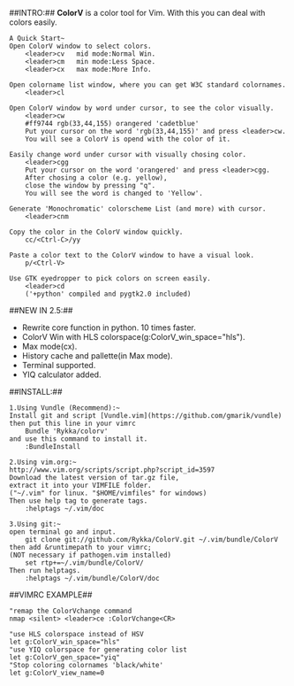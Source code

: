 ##INTRO:##
    **ColorV** is a color tool for Vim.
    With this you can deal with colors easily.
    
    A Quick Start~
    Open ColorV window to select colors. 
        <leader>cv   mid mode:Normal Win.
        <leader>cm   min mode:Less Space.
        <leader>cx   max mode:More Info.

    Open colorname list window, where you can get W3C standard colornames.
        <leader>cl

    Open ColorV window by word under cursor, to see the color visually.
        <leader>cw
        #ff9744 rgb(33,44,155) orangered 'cadetblue'
        Put your cursor on the word 'rgb(33,44,155)' and press <leader>cw.
        You will see a ColorV is opend with the color of it.

    Easily change word under cursor with visually chosing color.
        <leader>cgg
        Put your cursor on the word 'orangered' and press <leader>cgg.
        After chosing a color (e.g. yellow),
        close the window by pressing "q". 
        You will see the word is changed to 'Yellow'.

    Generate 'Monochromatic' colorscheme List (and more) with cursor.
        <leader>cnm

    Copy the color in the ColorV window quickly.
        cc/<Ctrl-C>/yy

    Paste a color text to the ColorV window to have a visual look.
        p/<Ctrl-V>

    Use GTK eyedropper to pick colors on screen easily.
        <leader>cd
        ('+python' compiled and pygtk2.0 included)


##NEW IN 2.5:##
- Rewrite core function in python. 10 times faster.
- ColorV Win with HLS colorspace(g:ColorV_win_space="hls").
- Max mode(<leader>cx).
- History cache and pallette(in Max mode).
- Terminal supported.
- YIQ calculator added.

##INSTALL:##
    
    1.Using Vundle (Recommend):~
    Install git and script [Vundle.vim](https://github.com/gmarik/vundle)
    then put this line in your vimrc  
        Bundle 'Rykka/colorv'
    and use this command to install it.  
        :BundleInstall
 
    2.Using vim.org:~
    http://www.vim.org/scripts/script.php?script_id=3597
    Download the latest version of tar.gz file, 
    extract it into your VIMFILE folder.
    ("~/.vim" for linux. "$HOME/vimfiles" for windows)
    Then use help tag to generate tags.
        :helptags ~/.vim/doc     
 
    3.Using git:~
    open terminal go and input.
        git clone git://github.com/Rykka/ColorV.git ~/.vim/bundle/ColorV 
    then add &runtimepath to your vimrc;
    (NOT necessary if pathogen.vim installed) 
        set rtp+=~/.vim/bundle/ColorV/ 
    Then run helptags.
        :helptags ~/.vim/bundle/ColorV/doc 

##VIMRC EXAMPLE##
    
    "remap the ColorVchange command 
    nmap <silent> <leader>ce :ColorVchange<CR>

    "use HLS colorspace instead of HSV
    let g:ColorV_win_space="hls"  
    "use YIQ colorspace for generating color list
    let g:ColorV_gen_space="yiq" 
    "Stop coloring colornames 'black/white'
    let g:ColorV_view_name=0
